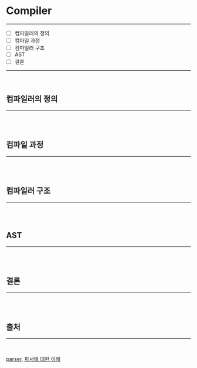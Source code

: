 # Compiler

---

- [ ] 컴파일러의 정의
- [ ] 컴파일 과정
- [ ] 컴파일러 구조
- [ ] AST
- [ ] 결론

---

</br>

## 컴파일러의 정의

---

</br>

</br>

## 컴파일 과정

---

</br>

</br>

## 컴파일러 구조

---

</br>

</br>

## AST

---

</br>

</br>

## 결론

---

</br>

</br>

## 출처

---

</br>

[parser](https://wan2.land/posts/2020/02/11/make-parser-1/), [파서에 대한 이해](https://edykim.com/ko/post/the-super-tiny-compiler/)
